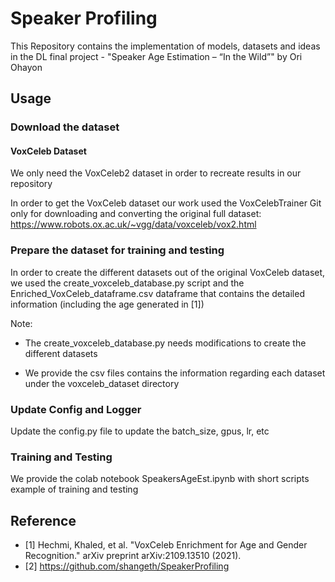 # Speaker Profiling

This Repository contains the implementation of models, datasets and ideas in the DL final project - "Speaker Age Estimation – “In the Wild”" by Ori Ohayon

## Usage

### Download the dataset
#### VoxCeleb Dataset
We only need the VoxCeleb2 dataset in order to recreate results in our repository

In order to get the VoxCeleb dataset our work used the VoxCelebTrainer Git only for downloading and converting the original full dataset:
https://www.robots.ox.ac.uk/~vgg/data/voxceleb/vox2.html


### Prepare the dataset for training and testing
In order to create the different datasets out of the original VoxCeleb dataset, we used the create_voxceleb_database.py script and the Enriched_VoxCeleb_dataframe.csv dataframe that contains the detailed information (including the age generated in [1])

Note: 
- The create_voxceleb_database.py needs modifications to create the different datasets

- We provide the csv files contains the information regarding each dataset under the voxceleb_dataset directory

### Update Config and Logger
Update the config.py file to update the batch_size, gpus, lr, etc

### Training and Testing
We provide the colab notebook SpeakersAgeEst.ipynb with short scripts example of training and testing

## Reference
- [1] Hechmi, Khaled, et al. "VoxCeleb Enrichment for Age and Gender Recognition." arXiv preprint arXiv:2109.13510 (2021).‏
- [2] https://github.com/shangeth/SpeakerProfiling
